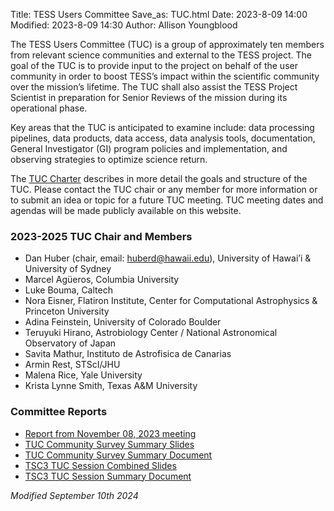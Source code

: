 Title: TESS Users Committee
Save_as: TUC.html
Date: 2023-8-09 14:00
Modified: 2023-8-09 14:30
Author: Allison Youngblood
 
The TESS Users Committee (TUC) is a group of approximately ten members from relevant science communities and external to the TESS project. The goal of the TUC is to provide input to the project on behalf of the user community in order to boost TESS’s impact within the scientific community over the mission’s lifetime. The TUC shall also assist the TESS Project Scientist in preparation for Senior Reviews of the mission during its operational phase. 

Key areas that the TUC is anticipated to examine include: data processing pipelines, data products, data access, data analysis tools, documentation, General Investigator (GI) program policies and implementation, and observing strategies to optimize science return. 

The [TUC Charter](data/TESS_Users_Committee_Charter_2023Aug15.pdf) describes in more detail the goals and structure of the TUC. Please contact the TUC chair or any member for more information or to submit an idea or topic for a future TUC meeting. TUC meeting dates and agendas will be made publicly available on this website. 
 
### 2023-2025 TUC Chair and Members 
- Dan Huber (chair, email: <huberd@hawaii.edu>), University of Hawai’i & University of Sydney  
- Marcel Agüeros, Columbia University 
- Luke Bouma, Caltech 
- Nora Eisner, Flatiron Institute, Center for Computational Astrophysics & Princeton University 
- Adina Feinstein, University of Colorado Boulder 
- Teruyuki Hirano, Astrobiology Center / National Astronomical Observatory of Japan  
- Savita Mathur, Instituto de Astrofisica de Canarias 
- Armin Rest, STScI/JHU 
- Malena Rice, Yale University 
- Krista Lynne Smith, Texas A&M University


### Committee Reports

<ul>
<li><a href="data/TESS-Users-Committee-Meeting-Report-1-240308.pdf">Report from November 08, 2023 meeting</a></li>

<li><a href="data/TUC-Community-Survey-Summary-Part-1.pdf">TUC Community Survey Summary Slides</a></li>

<li><a href="data/TUC-Community-Survey-Summary-Part-2.pdf">TUC Community Survey Summary Document</a></li>

<li><a href="data/TSC3-TUC-Session-Combined.pdf">TSC3 TUC Session Combined Slides</a></li>

<li><a href="data/TSC3_TUC_Session_Summary_240829.pdf">TSC3 TUC Session Summary Document</a></li>

</ul>


*Modified September 10th 2024*